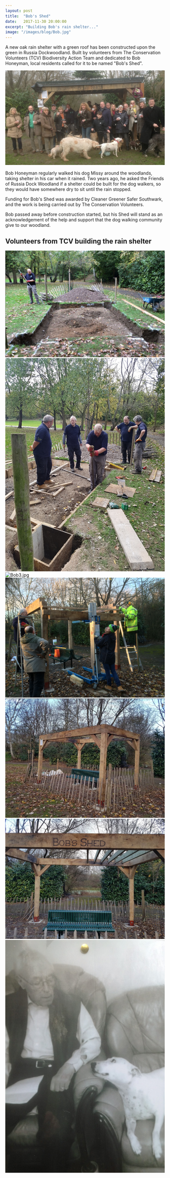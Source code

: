 ```yaml
---
layout: post
title:  "Bob's Shed"
date:   2017-11-30 20:00:00
excerpt: "Building Bob's rain shelter..."
image: "/images/blog/Bob.jpg"
---
```


A new oak rain shelter with a green roof has been constructed upon the green in Russia Dockwoodland. Built by volunteers from The Conservation Volunteers (TCV) Biodiversity Action Team and dedicated to Bob Honeyman, local residents called for it to be named "Bob's Shed".

<img class="image main" src="/images/blog/Bob10.JPG" alt="Bob8.jpg"/>

Bob Honeyman regularly walked his dog Missy around the woodlands, taking shelter in his car when it rained. Two years ago, he asked the Friends of Russia Dock Woodland if a shelter could be built for the dog walkers, so they would have somewhere dry to sit until the rain stopped. 

Funding for Bob's Shed was awarded by Cleaner Greener Safer Southwark, and the work is being carried out by The Conservation Volunteers.

Bob passed away before construction started, but his Shed will stand as an acknowledgement of the help and support that the dog walking community give to our woodland.

## Volunteers from TCV building the rain shelter 

<img class="image main" src="/images/blog/Bob4.jpg" alt="Bob4.jpg"/>

<img class="image main" src="/images/blog/Bob7.jpg" alt="Bob7.jpg"/>

<img class="image main" src="/images/blog/Bob3.jpg" alt="Bob3.jpg" />

<img class="image main" src="/images/blog/Bob2.jpg" alt="Bob2.jpg" />

<img class="image main" src="/images/blog/Bob1.jpg" alt="Bob1.jpg" />

<img class="image main" src="/images/blog/Bob5.jpg" alt="Bob5.jpg" />

<img class="image main" src="/images/blog/Bob8.JPG" alt="Bob10.JPG"/>